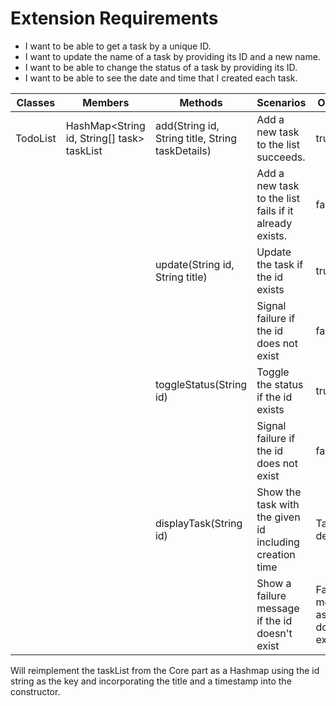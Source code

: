 # Extension Requirements

- I want to be able to get a task by a unique ID.
- I want to update the name of a task by providing its ID and a new name.
- I want to be able to change the status of a task by providing its ID.
- I want to be able to see the date and time that I created each task.

| Classes  | Members                                       | Methods                                          | Scenarios                                               | Outputs                               |
|----------|-----------------------------------------------|--------------------------------------------------|---------------------------------------------------------|---------------------------------------|
| TodoList | HashMap<String id, String[] task> taskList    | add(String id, String title, String taskDetails) | Add a new task to the list succeeds.                    | true                                  |                                                    |
|          |                                               |                                                  | Add a new task to the list fails if it already exists.  | false                                 | 
|          |                                               | update(String id, String title)                  | Update the task if the id exists                        | true                                  |
|          |                                               |                                                  | Signal failure if the id does not exist                 | false                                 |
|          |                                               | toggleStatus(String id)                          | Toggle the status if the id exists                      | true                                  |
|          |                                               |                                                  | Signal failure if the id does not exist                 | false                                 |
|          |                                               | displayTask(String id)                           | Show the task with the given id including creation time | Task details                          |
|          |                                               |                                                  | Show a failure message if the id doesn't exist          | Failure message as task doesn't exist |

Will reimplement the taskList from the Core part as a Hashmap using the id string as the key and incorporating the title and a timestamp into the constructor.